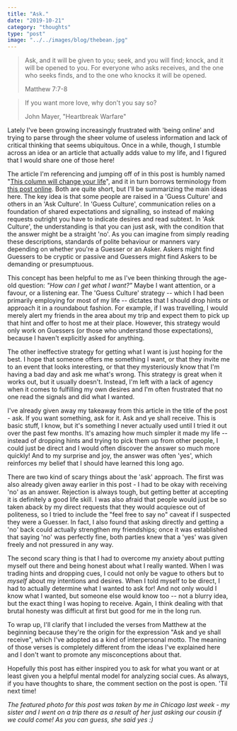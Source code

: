 ```yaml
---
title: "Ask."
date: "2019-10-21"
category: "thoughts"
type: "post"
image: "../../images/blog/thebean.jpg"
---
```


> Ask, and it will be given to you; seek, and you will find; knock, and it will be opened to you. For everyone who asks receives, and the one who seeks finds, and to the one who knocks it will be opened.
>
> Matthew 7:7-8

> If you want more love, why don't you say so?
>
> John Mayer, "Heartbreak Warfare"

Lately I've been growing increasingly frustrated with 'being online' and trying to parse through the sheer volume of useless information and lack of critical thinking that seems ubiquitous. Once in a while, though, I stumble across an idea or an article that actually adds value to my life, and I figured that I would share one of those here!

The article I'm referencing and jumping off of in this post is humbly named "[This column will change your life](https://www.theguardian.com/lifeandstyle/2010/may/08/change-life-asker-guesser)", and it in turn borrows terminology from [this post online](https://ask.metafilter.com/55153/Whats-the-middle-ground-between-FU-and-Welcome#830421). Both are quite short, but I'll be summarizing the main ideas here. The key idea is that some people are raised in a 'Guess Culture' and others in an 'Ask Culture'. In 'Guess Culture', communication relies on a foundation of shared expectations and signalling, so instead of making requests outright you have to indicate desires and read subtext. In 'Ask Culture', the understanding is that you can just ask, with the condition that the answer might be a straight 'no'. As you can imagine from simply reading these descriptions, standards of polite behaviour or manners vary depending on whether you're a Guesser or an Asker. Askers might find Guessers to be cryptic or passive and Guessers might find Askers to be demanding or presumptuous.

This concept has been helpful to me as I've been thinking through the age-old question: _"How can I get what I want?"_ Maybe I want attention, or a favour, or a listening ear. The 'Guess Culture' strategy -- which I had been primarily employing for most of my life -- dictates that I should drop hints or approach it in a roundabout fashion. For example, if I was travelling, I would merely alert my friends in the area about my trip and expect them to pick up that hint and offer to host me at their place. However, this strategy would only work on Guessers (or those who understand those expectations), because I haven't explicitly asked for anything.

The other ineffective strategy for getting what I want is just hoping for the best. I hope that someone offers me something I want, or that they invite me to an event that looks interesting, or that they mysteriously know that I'm having a bad day and ask me what's wrong. This strategy is great when it works out, but it usually doesn't. Instead, I'm left with a lack of agency when it comes to fulfilling my own desires and I'm often frustrated that no one read the signals and did what I wanted.

I've already given away my takeaway from this article in the title of the post - ask. If you want something, ask for it. Ask and ye shall receive. This is basic stuff, I know, but it's something I never actually used until I tried it out over the past few months. It's amazing how much simpler it made my life -- instead of dropping hints and trying to pick them up from other people, I could just be direct and I would often discover the answer so much more quickly! And to my surprise and joy, the answer was often 'yes', which reinforces my belief that I should have learned this long ago.

There are two kind of scary things about the 'ask' approach. The first was also already given away earlier in this post - I had to be okay with receiving 'no' as an answer. Rejection is always tough, but getting better at accepting it is definitely a good life skill. I was also afraid that people would just be so taken aback by my direct requests that they would acquiesce out of politeness, so I tried to include the "feel free to say no" caveat if I suspected they were a Guesser. In fact, I also found that asking directly and getting a 'no' back could actually strengthen my friendships; once it was established that saying 'no' was perfectly fine, both parties knew that a 'yes' was given freely and not pressured in any way.

The second scary thing is that I had to overcome my anxiety about putting myself out there and being honest about what I really wanted. When I was trading hints and dropping cues, I could not only be vague to others but to _myself_ about my intentions and desires. When I told myself to be direct, I had to actually determine what I wanted to ask for! And not only would I know what I wanted, but someone else would know too -- not a blurry idea, but the exact thing I was hoping to receive. Again, I think dealing with that brutal honesty was difficult at first but good for me in the long run.

To wrap up, I'll clarify that I included the verses from Matthew at the beginning because they're the origin for the expression "Ask and ye shall receive", which I've adopted as a kind of interpersonal motto. The meaning of those verses is completely different from the ideas I've explained here and I don't want to promote any misconceptions about that.

Hopefully this post has either inspired you to ask for what you want or at least given you a helpful mental model for analyzing social cues. As always, if you have thoughts to share, the comment section on the post is open. 'Til next time!

_The featured photo for this post was taken by me in Chicago last week - my sister and I went on a trip there as a result of her just asking our cousin if we could come! As you can guess, she said yes :)_
